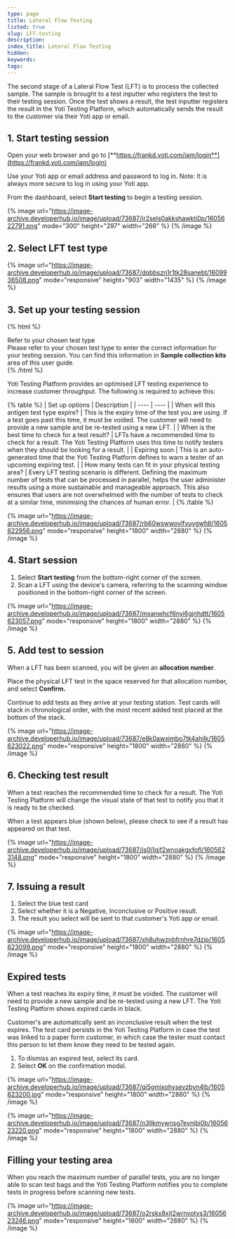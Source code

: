 ```yaml
---
type: page
title: Lateral Flow Testing
listed: true
slug: LFT-testing
description: 
index_title: Lateral Flow Testing
hidden: 
keywords: 
tags: 
---
```


The second stage of a Lateral Flow Test (LFT) is to process the collected sample. The sample is brought to a test inputter who registers the test to their testing session. Once the test shows a result, the test inputter registers the result in the Yoti Testing Platform, which automatically sends the result to the customer via their Yoti app or email.

## 1. Start testing session

Open your web browser and go to [**https://frankd.yoti.com/iam/login**](https://frankd.yoti.com/iam/login)

Use your Yoti app or email address and password to log in. Note: It is always more secure to log in using your Yoti app.

From the dashboard, select **Start testing** to begin a testing session.

{% image url="https://image-archive.developerhub.io/image/upload/73687/ir2sels0akkshawkti0p/1605622791.png" mode="300" height="297" width="268" %}
{% /image %}

## 2. Select LFT test type

{% image url="https://image-archive.developerhub.io/image/upload/73687/dqbbszn1r1tk28sanebt/1609936508.png" mode="responsive" height="903" width="1435" %}
{% /image %}

## 3. Set up your testing session

{% html %}
<div class="alert-GTK">
    <div class="alert-title" id="GTK">
        Refer to your chosen test type
    </div>
    <div class="alert-text">
Please refer to your chosen test type to enter the correct information for your testing session. You can find this information in <strong>Sample collection kits</strong> area of this user guide.</div>
    <div class="alert-links"> 
    </div>
</div>
{% /html %}

Yoti Testing Platform provides an optimised LFT testing experience to increase customer throughput. The following is required to achieve this:

{% table %}
| Set up options | Description | 
| ---- | ---- | 
| When will this antigen test type expire? | This is the expiry time of the test you are using. If a test goes past this time, it must be voided. The customer will need to provide a new sample and be re-tested using a new LFT. | 
| When is the best time to check for a test result? | LFTs have a recommended time to check for a result. The Yoti Testing Platform uses this time to notify testers when they should be looking for a result. | 
| Expiring soon | This is an auto-generated time that the Yoti Testing Platform defines to warn a tester of an upcoming expiring test. | 
| How many tests can fit in your physical testing area? | Every LFT testing scenario is different. Defining the maximum number of tests that can be processed in parallel, helps the user administer results using a more sustainable and manageable approach. This also ensures that users are not overwhelmed with the number of tests to check at a similar time, minimising the chances of human error. | 
{% /table %}

{% image url="https://image-archive.developerhub.io/image/upload/73687/rb60wswwovlfvuygwfdl/1605622956.png" mode="responsive" height="1800" width="2880" %}
{% /image %}

## 4. Start session

1. Select **Start testing** from the bottom-right corner of the screen.
2. Scan a LFT using the device's camera, referring to the scanning window positioned in the bottom-right corner of the screen.

{% image url="https://image-archive.developerhub.io/image/upload/73687/mxanwhcf6nyi6gjnhdtt/1605623057.png" mode="responsive" height="1800" width="2880" %}
{% /image %}

## 5. Add test to session

When a LFT has been scanned, you will be given an **allocation number**.

Place the physical LFT test in the space reserved for that allocation number, and select **Confirm.**

Continue to add tests as they arrive at your testing station. Test cards will stack in chronological order, with the most recent added test placed at the bottom of the stack.

{% image url="https://image-archive.developerhub.io/image/upload/73687/e8k0awxjmbo7tk4ahilk/1605623022.png" mode="responsive" height="1800" width="2880" %}
{% /image %}

## 6. Checking test result

When a test reaches the recommended time to check for a result. The Yoti Testing Platform will change the visual state of that test to notify you that it is ready to be checked.

When a test appears blue (shown below), please check to see if a result has appeared on that test.

{% image url="https://image-archive.developerhub.io/image/upload/73687/js0j1qjf2wnoakgxfofl/1605623148.png" mode="responsive" height="1800" width="2880" %}
{% /image %}

## 7. Issuing a result

1. Select the blue test card
2. Select whether it is a Negative, Inconclusive or Positive result.
3. The result you select will be sent to that customer's Yoti app or email.

{% image url="https://image-archive.developerhub.io/image/upload/73687/xh8uhwznbfrnhre7dzip/1605623099.png" mode="responsive" height="1800" width="2880" %}
{% /image %}

## Expired tests

When a test reaches its expiry time, it must be voided. The customer will need to provide a new sample and be re-tested using a new LFT. The Yoti Testing Platform shows expired cards in black.

Customer's are automatically sent an inconclusive result when the test expires. The test card persists in the Yoti Testing Platform in case the test was linked to a paper form customer, in which case the tester must contact this person to let them know they need to be tested again.

1. To dismiss an expired test, select its card.
2. Select **OK** on the confirmation modal.

{% image url="https://image-archive.developerhub.io/image/upload/73687/qi5gmixohysevzbyn4lb/1605623200.jpg" mode="responsive" height="1800" width="2880" %}
{% /image %}

{% image url="https://image-archive.developerhub.io/image/upload/73687/n3llkmywnsg7evnjbi0b/1605623220.png" mode="responsive" height="1800" width="2880" %}
{% /image %}

## Filling your testing area

When you reach the maximum number of parallel tests, you are no longer able to scan test bags and the Yoti Testing Platform notifies you to complete tests in progress before scanning new tests.

{% image url="https://image-archive.developerhub.io/image/upload/73687/o2rskx8xjt2wrnvotvs3/1605623246.png" mode="responsive" height="1800" width="2880" %}
{% /image %}